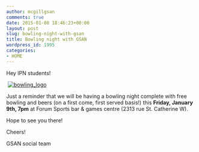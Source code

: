 ```yaml
---
author: mcgillgsan
comments: true
date: 2015-01-08 18:46:23+00:00
layout: post
slug: bowling-night-with-gsan
title: Bowling night with GSAN
wordpress_id: 1995
categories:
- HOME
---
```


Hey IPN students!



 [![bowling_logo](https://gsaneuro.files.wordpress.com/2015/01/bowling_logo.jpg?w=300)](https://gsaneuro.files.wordpress.com/2015/01/bowling_logo.jpg)





Just a reminder that we will be having a bowling night complete with free bowling and beers (on a first come, first served basis!) this **Friday, January 9th, 7pm** at Forum Sports bar & games centre (2313 rue St. Catherine W).









Hope to see you there!









Cheers!





GSAN social team










